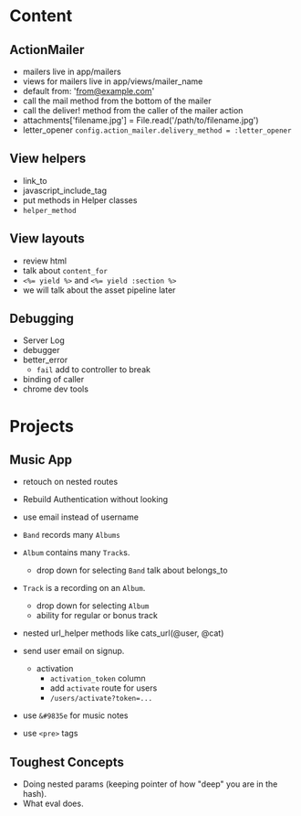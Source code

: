 # Content

## ActionMailer
* mailers live in app/mailers
* views for mailers live in app/views/mailer_name
* default from: 'from@example.com'
* call the mail method from the bottom of the mailer
* call the deliver! method from the caller of the mailer action
* attachments['filename.jpg'] = File.read('/path/to/filename.jpg')
* letter_opener `config.action_mailer.delivery_method = :letter_opener`

## View helpers
* link_to
* javascript_include_tag
* put methods in Helper classes
* `helper_method`
 
## View layouts
* review html
* talk about `content_for`
* `<%= yield %>` and `<%= yield :section %>`
* we will talk about the asset pipeline later

## Debugging
* Server Log
* debugger
* better_error
  * `fail` add to controller to break 
* binding of caller
* chrome dev tools

# Projects
## Music App
* retouch on nested routes
* Rebuild Authentication without looking
* use email instead of username
* `Band` records many `Albums`
* `Album` contains many `Track`s.
  * drop down for selecting `Band` talk about belongs_to

* `Track` is a recording on an `Album`.
  * drop down for selecting `Album`
  * ability for regular or bonus track
 
* nested url_helper methods like cats_url(@user, @cat)
* send user email on signup.
  * activation
    * `activation_token` column
    * add `activate` route for users
    * `/users/activate?token=...`
* use `&#9835e` for music notes
* use `<pre>` tags

## Toughest Concepts
*  Doing nested params (keeping pointer of how "deep" you are in the hash).
*  What eval does.
